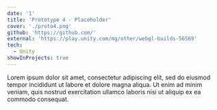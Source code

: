 ```yaml
---
date: '1'
title: 'Prototype 4 - Placeholder'
cover: './proto4.png'
github: 'https://github.com/'
external: 'https://play.unity.com/mg/other/webgl-builds-56569'
tech:
  - Unity
showInProjects: true
---
```


Lorem ipsum dolor sit amet, consectetur adipiscing elit, sed do eiusmod tempor incididunt ut labore et dolore magna aliqua. Ut enim ad minim veniam, quis nostrud exercitation ullamco laboris nisi ut aliquip ex ea commodo consequat.

